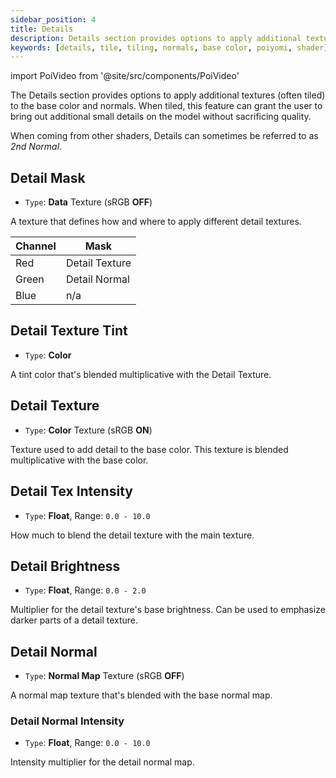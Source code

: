 ```yaml
---
sidebar_position: 4
title: Details
description: Details section provides options to apply additional textures and normals, often tiled, to the Material.
keywords: [details, tile, tiling, normals, base color, poiyomi, shader]
---
```

import PoiVideo from '@site/src/components/PoiVideo'

The Details section provides options to apply additional textures (often tiled) to the base color and normals. When tiled, this feature can grant the user to bring out additional small details on the model without sacrificing quality.

When coming from other shaders, Details can sometimes be referred to as *2nd Normal*.

## Detail Mask

- `Type`: **Data** Texture (sRGB **OFF**)

A texture that defines how and where to apply different detail textures.

| Channel | Mask |
|--|--|
| Red | Detail Texture |
| Green |  Detail Normal  |
| Blue | n/a |

## Detail Texture Tint

- `Type`: **Color**

A tint color that's blended multiplicative with the Detail Texture.

## Detail Texture

- `Type`: **Color** Texture (sRGB **ON**)

Texture used to add detail to the base color. This texture is blended multiplicative with the base color.

## Detail Tex Intensity

- `Type`: **Float**, Range: `0.0 - 10.0`

How much to blend the detail texture with the main texture.

## Detail Brightness

- `Type`: **Float**, Range: `0.0 - 2.0`

Multiplier for the detail texture's base brightness. Can be used to emphasize darker parts of a detail texture.

## Detail Normal

- `Type`: **Normal Map** Texture (sRGB **OFF**)

A normal map texture that's blended with the base normal map. 

### Detail Normal Intensity

- `Type`: **Float**, Range: `0.0 - 10.0`

Intensity multiplier for the detail normal map.
